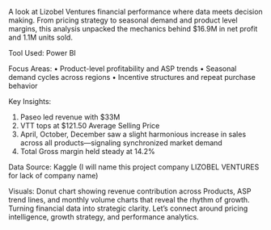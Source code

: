 A look at Lizobel Ventures financial performance where data meets decision making. From pricing strategy to seasonal demand and product level margins, this analysis unpacked the mechanics behind $16.9M in net profit and 1.1M units sold.

Tool Used: Power BI 

Focus Areas: 
• Product-level profitability and ASP trends 
• Seasonal demand cycles across regions 
• Incentive structures and repeat purchase behavior 

Key Insights:
1. Paseo led revenue with $33M
2. VTT tops at $121.50 Average Selling Price
3. April, October, December saw a slight harmonious increase in sales across all products—signaling synchronized market demand
4. Total Gross margin held steady at 14.2%

Data Source: Kaggle
(I will name this project company LIZOBEL VENTURES for lack of company name)

Visuals: 
Donut chart showing revenue contribution across Products, ASP trend lines, and monthly volume charts that reveal the rhythm of growth.
Turning financial data into strategic clarity. Let’s connect around pricing intelligence, growth strategy, and performance analytics.
